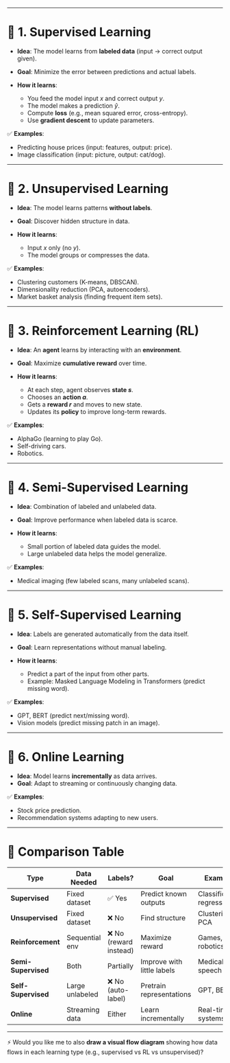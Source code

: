 

---

# 🔹 1. **Supervised Learning**

* **Idea**: The model learns from **labeled data** (input → correct output given).
* **Goal**: Minimize the error between predictions and actual labels.
* **How it learns**:

  * You feed the model input $x$ and correct output $y$.
  * The model makes a prediction $\hat{y}$.
  * Compute **loss** (e.g., mean squared error, cross-entropy).
  * Use **gradient descent** to update parameters.

✅ **Examples**:

* Predicting house prices (input: features, output: price).
* Image classification (input: picture, output: cat/dog).

---

# 🔹 2. **Unsupervised Learning**

* **Idea**: The model learns patterns **without labels**.
* **Goal**: Discover hidden structure in data.
* **How it learns**:

  * Input $x$ only (no $y$).
  * The model groups or compresses the data.

✅ **Examples**:

* Clustering customers (K-means, DBSCAN).
* Dimensionality reduction (PCA, autoencoders).
* Market basket analysis (finding frequent item sets).

---

# 🔹 3. **Reinforcement Learning (RL)**

* **Idea**: An **agent** learns by interacting with an **environment**.
* **Goal**: Maximize **cumulative reward** over time.
* **How it learns**:

  * At each step, agent observes **state $s$**.
  * Chooses an **action $a$**.
  * Gets a **reward $r$** and moves to new state.
  * Updates its **policy** to improve long-term rewards.

✅ **Examples**:

* AlphaGo (learning to play Go).
* Self-driving cars.
* Robotics.

---

# 🔹 4. **Semi-Supervised Learning**

* **Idea**: Combination of labeled and unlabeled data.
* **Goal**: Improve performance when labeled data is scarce.
* **How it learns**:

  * Small portion of labeled data guides the model.
  * Large unlabeled data helps the model generalize.

✅ **Examples**:

* Medical imaging (few labeled scans, many unlabeled scans).

---

# 🔹 5. **Self-Supervised Learning**

* **Idea**: Labels are generated automatically from the data itself.
* **Goal**: Learn representations without manual labeling.
* **How it learns**:

  * Predict a part of the input from other parts.
  * Example: Masked Language Modeling in Transformers (predict missing word).

✅ **Examples**:

* GPT, BERT (predict next/missing word).
* Vision models (predict missing patch in an image).

---

# 🔹 6. **Online Learning**

* **Idea**: Model learns **incrementally** as data arrives.
* **Goal**: Adapt to streaming or continuously changing data.

✅ **Examples**:

* Stock price prediction.
* Recommendation systems adapting to new users.

---

# 🔹 Comparison Table

| Type                | Data Needed     | Labels?               | Goal                       | Examples                   |
| ------------------- | --------------- | --------------------- | -------------------------- | -------------------------- |
| **Supervised**      | Fixed dataset   | ✅ Yes                 | Predict known outputs      | Classification, regression |
| **Unsupervised**    | Fixed dataset   | ❌ No                  | Find structure             | Clustering, PCA            |
| **Reinforcement**   | Sequential env  | ❌ No (reward instead) | Maximize reward            | Games, robotics            |
| **Semi-Supervised** | Both            | Partially             | Improve with little labels | Medical, speech            |
| **Self-Supervised** | Large unlabeled | ❌ No (auto-label)     | Pretrain representations   | GPT, BERT                  |
| **Online**          | Streaming data  | Either                | Learn incrementally        | Real-time systems          |

---

⚡ Would you like me to also **draw a visual flow diagram** showing how data flows in each learning type (e.g., supervised vs RL vs unsupervised)?
